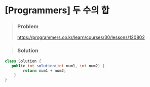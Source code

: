 # [Programmers] 두 수의 합



> ### Problem
>
> https://programmers.co.kr/learn/courses/30/lessons/120802

> ### Solution

```java
class Solution {
   public int solution(int num1, int num2) {
        return num1 + num2;
    }
}
```


